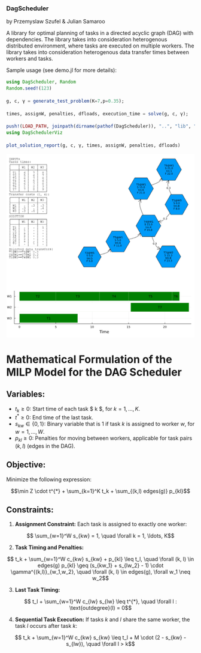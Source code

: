 ### DagScheduler
by Przemyslaw Szufel & Julian Samaroo

A library for optimal planning of tasks in a directed acyclic graph (DAG) with dependencies.
The library takes into consideration heterogenous distributed environment, where tasks are executed on multiple workers. The library takes into consideration heterogenous data transfer times between workers and tasks.

Sample usage (see demo.jl for more details):
```julia
using DagScheduler, Random
Random.seed!(123)

g, c, γ = generate_test_problem(K=7,p=0.35);

times, assignW, penalties, dfloads, execution_time = solve(g, c, γ);

push!(LOAD_PATH, joinpath(dirname(pathof(DagScheduler)), "..", "lib", "DagSchedulerViz"))
using DagSchedulerViz

plot_solution_report(g, c, γ, times, assignW, penalties, dfloads)
```
![demo](demo.png)


# Mathematical Formulation of the MILP Model for the DAG Scheduler

## Variables:

- $` t_k \geq 0 `$: Start time of each task $ k $, for $` k = 1, \ldots, K `$.
- $` t^{*} \geq 0 `$: End time of the last task.
- $` s_{kw} \in \{0,1\} `$: Binary variable that is 1 if task $` k `$ is assigned to worker $` w `$, for $` w = 1, \ldots, W `$.
- $` p_{kl} \geq 0 `$: Penalties for moving between workers, applicable for task pairs $`(k, l)`$ (edges in the DAG).

## Objective:

Minimize the following expression:
```math
\min Z \cdot t^{*} + \sum_{k=1}^K t_k + \sum_{(k,l) edges(g)} p_{kl}
```


## Constraints:

1. **Assignment Constraint:** Each task is assigned to exactly one worker:

```math
    \sum_{w=1}^W s_{kw} = 1, \quad \forall k = 1, \ldots, K
```

2. **Task Timing and Penalties:**

```math
    t_k + \sum_{w=1}^W c_{kw} s_{kw} + p_{kl} \leq t_l, \quad \forall (k, l) \in edges(g)

    p_{kl} \geq (s_{kw_1} + s_{lw_2} - 1) \cdot \gamma^{(k,l)}_{w_1,w_2}, \quad \forall (k, l) \in edges(g), \forall w_1 \neq w_2
```


3. **Last Task Timing:**

```math
    t_l + \sum_{w=1}^W c_{lw} s_{lw} \leq t^{*}, \quad \forall l : \text{outdegree}(l) = 0
```

4. **Sequential Task Execution:** If tasks $` k `$ and $` l `$ share the same worker, the task $` l`$ occurs after task $` k `$:

```math
    t_k + \sum_{w=1}^W c_{kw} s_{kw} \leq t_l + M \cdot (2 - s_{kw} - s_{lw}), \quad \forall l > k
```
